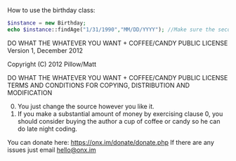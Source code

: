 How to use the birthday class:

```php
$instance = new Birthday;
echo $instance::findAge("1/31/1990","MM/DD/YYYY"); //Make sure the second parameter matches the format of the user's birthday.
```

DO WHAT THE WHATEVER YOU WANT + COFFEE/CANDY PUBLIC LICENSE
Version 1, December 2012

Copyright (C) 2012 Pillow/Matt


DO WHAT THE WHATEVER YOU WANT + COFFEE/CANDY PUBLIC LICENSE
TERMS AND CONDITIONS FOR COPYING, DISTRIBUTION AND MODIFICATION

0. You just change the source however you like it. 
1. If you make a substantial amount of money by exercising clause 0,
   you should consider buying the author a cup of coffee or candy so he
   can do late night coding.

You can donate here: https://onx.im/donate/donate.php
If there are any issues just email hello@onx.im
